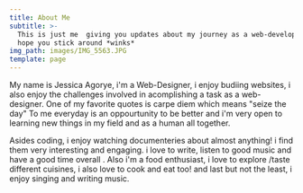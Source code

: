```yaml
---
title: About Me
subtitle: >-
  This is just me  giving you updates about my journey as a web-developer, ... i
  hope you stick around *winks*
img_path: images/IMG_5563.JPG
template: page
---
```

My name is Jessica Agorye,  i'm a Web-Designer, i enjoy budiing websites, i also enjoy the challenges involved in acomplishing a task as a web-designer. One of my favorite quotes is carpe diem which  means "seize the day"
To me everyday is an oppourtunity to be better and i'm very open to learning new things in my field and as a human all together.

Asides coding, i enjoy watching documenteries about almost anything! i find them very interesting and engaging.  i love to write, listen to good music and have a good time overall . Also i'm a food enthusiast, i love to explore /taste different cuisines,  i also love to cook and eat too!  and last but not the least, i enjoy singing and writing music.

